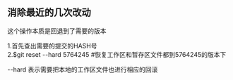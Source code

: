 ## 消除最近的几次改动

这个操作本质是回退到了需要的版本  

1.首先查出需要的提交的HASH号  
2.$git reset --hard 5764245 #恢复工作区和暂存区文件都到5764245的版本下  

--hard 表示需要把本地的工作区文件也进行相应的回滚

